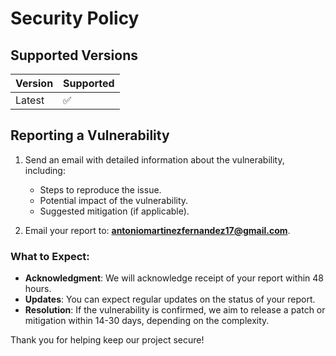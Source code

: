 # Security Policy

## Supported Versions

| Version | Supported          |
| ------- | ------------------ |
| Latest | :white_check_mark: |

## Reporting a Vulnerability

1. Send an email with detailed information about the vulnerability, including:
   - Steps to reproduce the issue.
   - Potential impact of the vulnerability.
   - Suggested mitigation (if applicable).

2. Email your report to: **antoniomartinezfernandez17@gmail.com**.

### What to Expect:
- **Acknowledgment**: We will acknowledge receipt of your report within 48 hours.
- **Updates**: You can expect regular updates on the status of your report.
- **Resolution**: If the vulnerability is confirmed, we aim to release a patch or mitigation within 14-30 days, depending on the complexity.

Thank you for helping keep our project secure!
